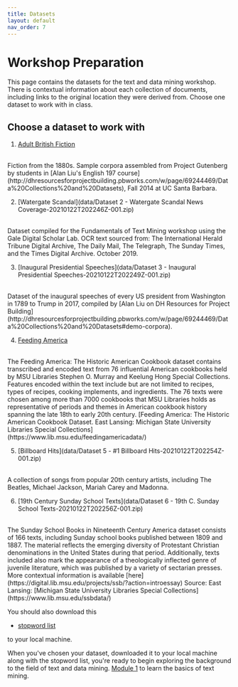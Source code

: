 ```yaml
---
title: Datasets
layout: default
nav_order: 7
---
```


# Workshop Preparation 
This page contains the datasets for the text and data mining workshop. There is contextual information about each collection of documents, including links to the original location they were derived from. Choose one dataset to work with in class. 

## Choose a dataset to work with
 
1. [Adult British Fiction](https://www.dropbox.com/sh/sbagk6ozlpyj3cs/AAA5rpSANh0mfEUMBMdoQwBZa?dl=0) 
<br>
Fiction from the 1880s. Sample corpora assembled from Project Gutenberg by students in [Alan Liu's English 197 course](http://dhresourcesforprojectbuilding.pbworks.com/w/page/69244469/Data%20Collections%20and%20Datasets), Fall 2014 at UC Santa Barbara.

2. [Watergate Scandal](data/Dataset 2 - Watergate Scandal News Coverage-20210122T202246Z-001.zip)
<br>
Dataset compiled for the Fundamentals of Text Mining workshop using the Gale Digital Scholar Lab. OCR text sourced from: The International Herald Tribune Digital Archive, The Daily Mail, The Telegraph, The Sunday Times, and the Times Digital Archive. October 2019.

3. [Inaugural Presidential Speeches](data/Dataset 3 - Inaugural Presidential Speeches-20210122T202249Z-001.zip)
<br>
Dataset of the inaugural speeches of every US president from Washington in 1789 to Trump in 2017, compiled by [Alan Liu on DH Resources for Project Building](http://dhresourcesforprojectbuilding.pbworks.com/w/page/69244469/Data%20Collections%20and%20Datasets#demo-corpora).

4. [Feeding America](https://www.dropbox.com/sh/0t5skm52zs7p940/AAAO3Gq82xxQhZnAh2UZxi-Qa?dl=0)
<br>
The Feeding America: The Historic American Cookbook dataset contains transcribed and encoded text from 76 influential American cookbooks held by MSU Libraries Stephen O. Murray and Keelung Hong Special Collections. Features encoded within the text include but are not limited to recipes, types of recipes, cooking implements, and ingredients. The 76 texts were chosen among more than 7000 cookbooks that MSU Libraries holds as representative of periods and themes in American cookbook history spanning the late 18th to early 20th century.  [Feeding America: The Historic American Cookbook Dataset. East Lansing: Michigan State University Libraries Special Collections](https://www.lib.msu.edu/feedingamericadata/)  

5. [Billboard Hits](data/Dataset 5 - #1 Billboard Hits-20210122T202254Z-001.zip)
<br>
A collection of songs from popular 20th century artists, including The Beatles, Michael Jackson, Mariah Carey and Madonna.

6. [19th Century Sunday School Texts](data/Dataset 6 - 19th C. Sunday School Texts-20210122T202256Z-001.zip)
<br>
The Sunday School Books in Nineteenth Century America dataset consists of 166 texts, including Sunday school books published between 1809 and 1887. The material reflects the emerging diversity of Protestant Christian denominations in the United States during that period. Additionally, texts included also mark the appearance of a theologically inflected genre of juvenile literature, which was published by a variety of sectarian presses.
More contextual information is available [here](https://digital.lib.msu.edu/projects/ssb/?action=introessay)
Source: East Lansing: [Michigan State University Libraries Special Collections](https://www.lib.msu.edu/ssbdata/) 


You should also download this 

- [stopword list](data/english-stopword-list.txt)

to your local machine. 

When you've chosen your dataset, downloaded it to your local machine along with the stopword list, you're ready to begin exploring the background to the field of text and data mining. [Module 1](module-1.md) to learn the basics of text mining.


